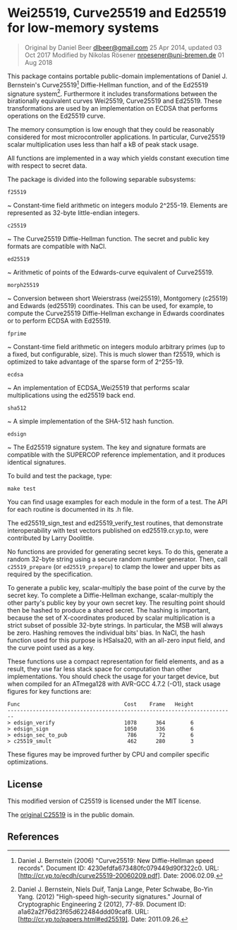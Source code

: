 
Wei25519, Curve25519 and Ed25519 for low-memory systems
=============================================

> Original by Daniel Beer <dlbeer@gmail.com> 25 Apr 2014, updated 03 Oct 2017
> Modified by Nikolas Rösener <nroesener@uni-bremen.de> 01 Aug 2018

This package contains portable public-domain implementations of Daniel
J. Bernstein's Curve25519[^1] Diffie-Hellman function, and of the
Ed25519 signature system[^2]. Furthermore it includes transformations
between the birationally equivalent curves Wei25519, Curve25519 and Ed25519.
These transformations are used by an implementation on ECDSA that performs
operations on the Ed25519 curve.

The memory consumption is low enough that
they could be reasonably considered for most microcontroller
applications. In particular, Curve25519 scalar multiplication uses less
than half a kB of peak stack usage.

All functions are implemented in a way which yields constant execution
time with respect to secret data.

The package is divided into the following separable subsystems:

``f25519``

  ~ Constant-time field arithmetic on integers modulo 2^255-19. Elements
    are represented as 32-byte little-endian integers.

``c25519``

  ~ The Curve25519 Diffie-Hellman function. The secret and public key
    formats are compatible with NaCl.

``ed25519``

  ~ Arithmetic of points of the Edwards-curve equivalent of Curve25519.

``morph25519``

  ~ Conversion between short Weierstrass (wei25519), Montgomery (c25519)
    and Edwards (ed25519) coordinates. This can be used, for example,
    to compute the Curve25519 Diffie-Hellman exchange in Edwards
    coordinates or to perform ECDSA with Ed25519.

``fprime``

  ~ Constant-time field arithmetic on integers modulo arbitrary primes
    (up to a fixed, but configurable, size). This is much slower than
    f25519, which is optimized to take advantage of the sparse form of
    2^255-19.

``ecdsa``

  ~ An implementation of ECDSA_Wei25519 that performs scalar multiplications
    using the ed25519 back end.

``sha512``

  ~ A simple implementation of the SHA-512 hash function.

``edsign``

  ~ The Ed25519 signature system. The key and signature formats are
    compatible with the SUPERCOP reference implementation, and it produces
    identical signatures.

To build and test the package, type:

    make test

You can find usage examples for each module in the form of a test.
The API for each routine is documented in its .h file.

The ed25519_sign_test and ed25519_verify_test routines, that demonstrate
interoperability with test vectors published on ed25519.cr.yp.to, were
contributed by Larry Doolittle.

No functions are provided for generating secret keys. To do this,
generate a random 32-byte string using a secure random number generator.
Then, call ``c25519_prepare`` (or ``ed25519_prepare``) to clamp the
lower and upper bits as required by the specification.

To generate a public key, scalar-multiply the base point of the curve by
the secret key. To complete a Diffie-Hellman exchange, scalar-multiply
the other party's public key by your own secret key. The resulting point
should then be hashed to produce a shared secret. The hashing is
important, because the set of X-coordinates produced by scalar
multiplication is a strict subset of possible 32-byte strings. In
particular, the MSB will always be zero. Hashing removes the individual
bits' bias. In NaCl, the hash function used for this purpose is
HSalsa20, with an all-zero input field, and the curve point used as a
key.

These functions use a compact representation for field elements, and as
a result, they use far less stack space for computation than other
implementations. You should check the usage for your target device, but
when compiled for an ATmega128 with AVR-GCC 4.7.2 (-O1), stack usage
figures for key functions are:

    Func                                 Cost    Frame   Height
    ------------------------------------------------------------------------
    > edsign_verify                      1078      364        6
    > edsign_sign                        1050      336        6
    > edsign_sec_to_pub                   786       72        6
    > c25519_smult                        462      280        3

These figures may be improved further by CPU and compiler specific
optimizations.

License
-------

This modified version of C25519 is licensed under the MIT license.

The [original C25519](https://www.dlbeer.co.nz/oss/c25519.html) is in the public domain.


References
----------

[^1]: Daniel J. Bernstein (2006) "Curve25519: New Diffie-Hellman speed
records". Document ID: 4230efdfa673480fc079449d90f322c0. URL:
[http://cr.yp.to/ecdh/curve25519-20060209.pdf]. Date: 2006.02.09.

[^2]: Daniel J. Bernstein, Niels Duif, Tanja Lange, Peter Schwabe,
Bo-Yin Yang. (2012) "High-speed high-security signatures." Journal of
Cryptographic Engineering 2 (2012), 77-89. Document ID:
a1a62a2f76d23f65d622484ddd09caf8. URL:
[http://cr.yp.to/papers.html#ed25519]. Date: 2011.09.26.
